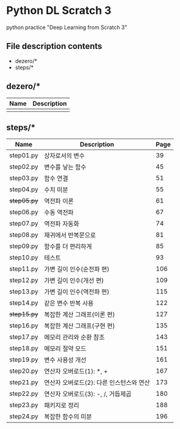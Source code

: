 # Python DL Scratch 3

python practice "Deep Learning from Scratch 3"

## File description contents
- dezero/*
- steps/*

## dezero/*
| Name | Description |
| --- | --- |
|  |  |


## steps/*
| Name | Description | Page |
| --- | --- | --- |
| step01.py | 상자로서의 변수 | 39 |
| step02.py | 변수를 낳는 함수 | 45 |
| step03.py | 함수 연결 | 51 |
| step04.py | 수치 미분 | 55 |
| ~~step05.py~~ | 역전파 이론 | 61 |
| step06.py | 수동 역전파 | 67 |
| step07.py | 역전파 자동화 | 74 |
| step08.py | 재귀에서 반복문으로 | 81 |
| step09.py | 함수를 더 편리하게 | 85 |
| step10.py | 테스트 | 93 |
| step11.py | 가변 길이 인수(순전파 편) | 106 |
| step12.py | 가변 길이 인수(개선 편) | 109 |
| step13.py | 가변 길이 인수(역전파 편) | 115 |
| step14.py | 같은 변수 반복 사용 | 122 |
| ~~step15.py~~ | 복잡한 계산 그래프(이론 편) | 127 |
| step16.py | 복잡한 계산 그래프(구현 편) | 135 |
| step17.py | 메모리 관리와 순환 참조 | 143 |
| step18.py | 메모리 절약 모드 | 151 |
| step19.py | 변수 사용성 개선 | 161 |
| step20.py | 연산자 오버로드(1): *, + | 167 |
| step21.py | 연산자 오버로드(2): 다른 인스턴스와 연산 | 173 |
| step22.py | 연산자 오버로드(3): -, /, 거듭제곱 | 180 |
| step23.py | 패키지로 정리 | 188 |
| step24.py | 복잡한 함수의 미분 | 196 |